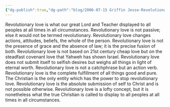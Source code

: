 ```yaml
---
{"dg-publish":true,"dg-path":"blog/2006-07-15 Griffin Jesse-Revolutionary Love.md","permalink":"/blog/2006-07-15-griffin-jesse-revolutionary-love/","tags":["love","jesus","chesed"],"noteIcon":"","created":"2006-07-15","updated":""}
---
```



Revolutionary love is what our great Lord and Teacher displayed to all peoples at all times in all circumstances. Revolutionary love is not passive; else it would not be termed revolutionary. Revolutionary love changes actions, attitudes, beliefs, the whole of the person. Revolutionary love is not the presence of grace and the absence of law; it is the precise fusion of both. Revolutionary love is not based on 21st century cheap love but on the steadfast covenant love that Yahweh has shown Israel. Revolutionary love does not submit itself to selfish desires but weighs all things in light of eternal worth. Revolutionary love is not a catchphrase but an action verb. Revolutionary love is the complete fulfillment of all things good and pure. The Christian is the only entity which has the power to stop revolutionary love. Revolutionary love is the absolute submission of self to Christ and is not possible otherwise. Revolutionary love is a lofty concept, but it is nonetheless what the true Christian is called to display to all peoples at all times in all circumstances.
